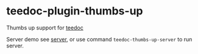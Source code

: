 teedoc-plugin-thumbs-up
====


Thumbs up support for [teedoc](https://github.com/Neutree/teedoc)

Server demo see [server](./server), or use command `teedoc-thumbs-up-server` to run server.




